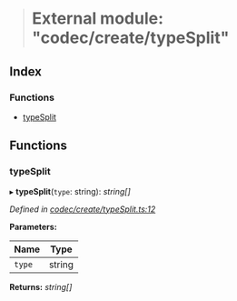 > # External module: "codec/create/typeSplit"

## Index

### Functions

* [typeSplit](_codec_create_typesplit_.md#typesplit)

## Functions

###  typeSplit

▸ **typeSplit**(`type`: string): *string[]*

*Defined in [codec/create/typeSplit.ts:12](https://github.com/polkadot-js/api/blob/411d432/packages/types/src/codec/create/typeSplit.ts#L12)*

**Parameters:**

Name | Type |
------ | ------ |
`type` | string |

**Returns:** *string[]*
